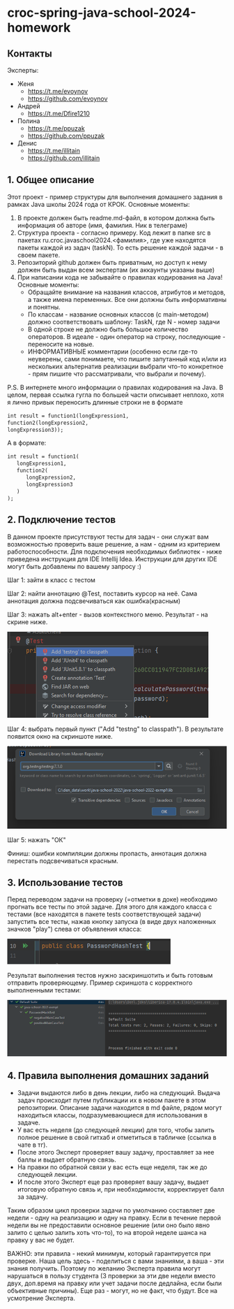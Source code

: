 # croс-spring-java-school-2024-homework

## Контакты

Эксперты:
- Женя     
  - https://t.me/evoynov 
  - https://github.com/evoynov
- Андрей   
  - https://t.me/Dfire1210 
- Полина   
  - https://t.me/ppuzak
  - https://github.com/ppuzak
- Денис    
  - https://t.me/illitain       
  - https://github.com/illitain



## 1. Общее описание
Этот проект - пример структуры для выполнения домашнего задания в рамках Java школы 2024 года от КРОК.
Основные моменты:
1) В проекте должен быть readme.md-файл, в котором должна быть информация об авторе (имя, фамилия. Ник в телеграме)
2) Структура проекта - согласно примеру. Код лежит в папке src в пакетах ru.croc.javaschool2024.<фамилия>, где уже находятся пакеты каждой из задач (taskN). То есть решение каждой задачи - в своем пакете.
3) Репозиторий github должен быть приватным, но доступ к нему должен быть выдан всем экспертам (их аккаунты указаны выше)
4) При написании кода не забывайте о правилах кодирования на Java! Основные моменты: 
   - Обращайте внимание на названия классов, атрибутов и методов, а также имена переменных. Все они должны быть информативны и понятны.
   - По классам - название основных классов (с main-методом) должно соответствовать шаблону: TaskN, где N - номер задачи
   - В одной строке не должно быть большое количество операторов. В идеале - один оператор на строку, последующие - переносите на новые.
   - ИНФОРМАТИВНЫЕ комментарии (особенно если где-то неуверены, сами понимаете, что пишите запутанный код и/или из нескольких альтернатив реализации выбрали что-то конкретное - прям пишите что рассматривали, что выбрали и почему).

P.S. В интернете много информации о правилах кодирования на Java. В целом, первая ссылка гугла по большей части описывает неплохо, хотя я лично привык переносить длинные строки не в формате 
```
int result = function1(longExpression1,
function2(longExpression2,
longExpression3));
```
А в формате:
```
int result = function1(
   longExpression1,
   function2(
      longExpression2,
      longExpression3
   )
);
```

## 2. Подключение тестов

В данном проекте присутствуют тесты для задач - они служат вам возможностью проверить ваше решение, 
а нам - одним из критерием работоспособности.
Для подключения необходимых библиотек - ниже приведена инструкция для IDE Intellij Idea.
Инструкции для других IDE могут быть добавлены по вашему запросу :)

Шаг 1: зайти в класс с тестом

Шаг 2: найти аннотацию @Test, поставить курсор на неё. Сама аннотация должна подсвечиваться как ошибка(красным)

Шаг 3: нажать alt+enter - вызов контекстного меню. Результат - на скрине ниже.

![img.png](img.png)

Шаг 4: выбрать первый пункт ("Add "testng" to classpath"). В результате появится окно на скриншоте ниже.

![img_1.png](img_1.png)

Шаг 5: нажать "ОК"

Финиш: ошибки компиляции должны пропасть, аннотация должна перестать подсвечиваться красным.


## 3. Использование тестов

Перед переводом задачи на проверку (=отметки в доке) необходимо прогнать все тесты по этой задаче.
Для этого для каждого класса с тестами (все находятся в пакете tests соответствующей задачи) запустить все тесты, 
нажав кнопку запуска (в виде двух наложенных значков "play") слева от объявления класса:

![img_2.png](img_2.png)

Результат выполнения тестов нужно заскриншотить и быть готовым отправить проверяющему.
Пример скриншота с корректного выполненными тестами:

![img_3.png](img_3.png)



## 4. Правила выполнения домашних заданий

- Задачи выдаются либо в день лекции, либо на следующий. Выдача задач происходит путем публикации их в новом пакете в этом репозитории. Описание задачи находится в md файле, рядом могут находиться классы, подразумевающиеся для использования в задаче.
- У вас есть неделя (до следующей лекции) для того, чтобы залить полное решение в свой гитхаб и отметиться в табличке (ссылка в чате в тг).
- После этого Эксперт проверяет вашу задачу, проставляет за нее баллы и выдает обратную связь.
- На правки по обратной связи у вас есть еще неделя, так же до следующей лекции.
- И после этого Эксперт еще раз проверяет вашу задачу, выдает итоговую обратную связь и, при необходимости, корректирует балл за задачу.

Таким образом цикл проверки задачи по умолчанию составляет две недели - одну на реализацию и одну на правку.
Если в течение первой недели вы не предоставили основное решение (или оно было явно залито с целью залить хоть что-то), то на второй неделе шанса на правку у вас не будет.

ВАЖНО: эти правила - некий минимум, который гарантируется при проверке. Наша цель здесь - поделиться с вами знаниями, а ваша - эти знания получить.
Поэтому по желанию Эксперта правила могут нарушаться в пользу студента (3 проверки за эти две недели вместо двух, доп.время на правку или учет задачи после дедлайна, если были объективные причины).
Еще раз - могут, но не факт, что будут. Все на усмотрение Эксперта.
